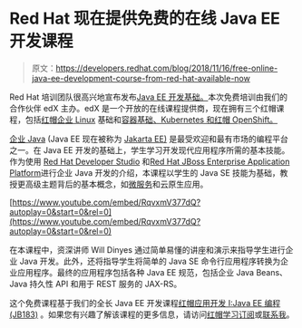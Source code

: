 # Red Hat 现在提供免费的在线 Java EE 开发课程

> 原文：<https://developers.redhat.com/blog/2018/11/16/free-online-java-ee-development-course-from-red-hat-available-now>

Red Hat 培训团队很高兴地宣布发布[Java EE 开发基础。](https://www.edx.org/course/fundamentals-java-ee-development-red-hat-jb083x)本次免费培训由我们的合作伙伴 edX 主办。edX 是一个开放的在线课程提供商，现在拥有三个红帽课程，包括[红帽企业 Linux](https://www.edx.org/course/fundamentals-red-hat-enterprise-linux-red-hat-rh066x) 基础和[容器基础、Kubernetes 和红帽 OpenShift。](https://www.edx.org/course/fundamentals-containers-kubernetes-red-hat-do081x)

[企业 Java](https://developers.redhat.com/topics/enterprise-java/) (Java EE 现在被称为 [Jakarta EE)](https://developers.redhat.com/blog/2018/04/24/jakarta-ee-is-officially-out/) 是最受欢迎和最有市场的编程平台之一。在 Java EE 开发的基础上，学生学习开发现代应用程序所需的基本技能。作为使用 [Red Hat Developer Studio](https://developers.redhat.com/products/devstudio/overview/) 和[Red Hat JBoss Enterprise Application Platform](https://developers.redhat.com/products/eap/overview/)进行企业 Java 开发的介绍，本课程以学生的 Java SE 技能为基础，教授更高级主题背后的基本概念，如[微服务](https://developers.redhat.com/topics/microservices/)和云原生应用。

[https://www.youtube.com/embed/RqvxmV377dQ?autoplay=0&start=0&rel=0](https://www.youtube.com/embed/RqvxmV377dQ?autoplay=0&start=0&rel=0)

在本课程中，资深讲师 Will Dinyes 通过简单易懂的讲座和演示来指导学生进行企业 Java 开发。此外，还将指导学生将简单的 Java SE 命令行应用程序转换为企业应用程序。最终的应用程序包括各种 Java EE 规范，包括企业 Java Beans、Java 持久性 API 和用于 REST 服务的 JAX-RS。

这个免费课程基于我们的全长 Java EE 开发课程[红帽应用开发 I:Java EE 编程(JB183)](https://www.redhat.com/en/services/training/jb183-red-hat-application-development-i-programming-java-ee) 。如果您有兴趣了解该课程的更多信息，请访问[红帽学习订阅](https://www.redhat.com/en/services/training/learning-subscription)或[联系我](mailto:zgutterm@redhat.com)。